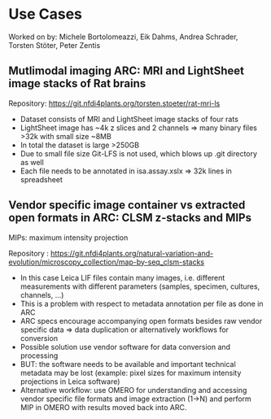 # Use Cases

Worked on by: Michele Bortolomeazzi, Eik Dahms, Andrea Schrader, Torsten Stöter, Peter Zentis 


## Mutlimodal imaging ARC: MRI and LightSheet image stacks of Rat brains

Repository: https://git.nfdi4plants.org/torsten.stoeter/rat-mri-ls

* Dataset consists of MRI and LightSheet image stacks of four rats
* LightSheet image has ~4k z slices and 2 channels => many binary files >32k with small size ~8MB
* In total the dataset is large >250GB
* Due to small file size Git-LFS is not used, which blows up .git directory as well
* Each file needs to be annotated in isa.assay.xslx => 32k lines in spreadsheet


## Vendor specific image container vs extracted open formats in ARC: CLSM z-stacks and MIPs

MIPs: maximum intensity projection

Repository : https://git.nfdi4plants.org/natural-variation-and-evolution/microscopy_collection/map-by-seq_clsm-stacks

* In this case Leica LIF files contain many images, i.e. different measurements with different parameters (samples, specimen, cultures, channels, ...)
* This is a problem with respect to metadata annotation per file as done in ARC
* ARC specs encourage accompanying open formats besides raw vendor specific data => data duplication or alternatively workflows for conversion
* Possible solution use vendor software for data conversion and processing
* BUT: the software needs to be available and important technical metadata may be lost (example: pixel sizes for maximum intensity projections in Leica software)
* Alternative workflow: use OMERO for understanding and accessing vendor specific file formats and image extraction (1->N) and perform MIP in OMERO with results moved back into ARC.
